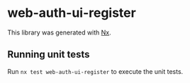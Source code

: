 # web-auth-ui-register

This library was generated with [Nx](https://nx.dev).

## Running unit tests

Run `nx test web-auth-ui-register` to execute the unit tests.
